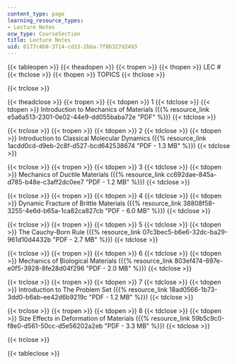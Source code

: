 ```yaml
---
content_type: page
learning_resource_types:
- Lecture Notes
ocw_type: CourseSection
title: Lecture Notes
uid: 0177c4b0-3714-cd33-2bba-7f86327d2493
---
```


{{< tableopen >}}
{{< theadopen >}}
{{< tropen >}}
{{< thopen >}}
LEC #
{{< thclose >}}
{{< thopen >}}
TOPICS
{{< thclose >}}

{{< trclose >}}

{{< theadclose >}}
{{< tropen >}}
{{< tdopen >}}
1
{{< tdclose >}}
{{< tdopen >}}
Introduction to Mechanics of Materials ({{% resource_link e5a6a513-2301-0e02-44e9-dd055baba72e "PDF" %}})
{{< tdclose >}}

{{< trclose >}}
{{< tropen >}}
{{< tdopen >}}
2
{{< tdclose >}}
{{< tdopen >}}
Introduction to Classical Molecular Dynamics ({{% resource_link 1acdd0cd-d9eb-2c8f-d527-bcd642538674 "PDF - 1.3 MB" %}})
{{< tdclose >}}

{{< trclose >}}
{{< tropen >}}
{{< tdopen >}}
3
{{< tdclose >}}
{{< tdopen >}}
Mechanics of Ductile Materials ({{% resource_link cc692dae-845a-d785-b48e-c3aff2dc0ee7 "PDF - 1.2 MB" %}})
{{< tdclose >}}

{{< trclose >}}
{{< tropen >}}
{{< tdopen >}}
4
{{< tdclose >}}
{{< tdopen >}}
Dynamic Fracture of Brittle Materials ({{% resource_link 38808f58-3255-4e6d-b65a-1ca82ca827cb "PDF - 6.0 MB" %}})
{{< tdclose >}}

{{< trclose >}}
{{< tropen >}}
{{< tdopen >}}
5
{{< tdclose >}}
{{< tdopen >}}
The Cauchy-Born Rule ({{% resource_link 07c3bec5-b6e6-32dc-ba29-961d10d4432b "PDF - 2.7 MB" %}})
{{< tdclose >}}

{{< trclose >}}
{{< tropen >}}
{{< tdopen >}}
6
{{< tdclose >}}
{{< tdopen >}}
Mechanics of Biological Materials ({{% resource_link 803ef474-697e-e0f5-3928-8fe28d04f296 "PDF - 2.0 MB" %}})
{{< tdclose >}}

{{< trclose >}}
{{< tropen >}}
{{< tdopen >}}
7
{{< tdclose >}}
{{< tdopen >}}
Introduction to The Problem Set ({{% resource_link 18ad0566-1b73-3dd0-b6ab-ee42d6b9219c "PDF - 1.2 MB" %}})
{{< tdclose >}}

{{< trclose >}}
{{< tropen >}}
{{< tdopen >}}
8
{{< tdclose >}}
{{< tdopen >}}
Size Effects in Deformation of Materials ({{% resource_link 59b5c9c0-f8e0-d561-50cc-d5e56202a2eb "PDF - 3.3 MB" %}})
{{< tdclose >}}

{{< trclose >}}

{{< tableclose >}}